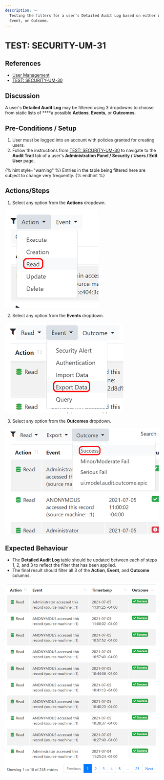 ```yaml
---
description: >-
  Testing the filters for a user's Detailed Audit Log based on either Action,
  Event, or Outcome.
---
```


# TEST: SECURITY-UM-31

## References

* [User Management](../../../../../operations/security-administration/user-management.md)
* [TEST: SECURITY-UM-30](test-security-um-30.md)

## Discussion

A user's **Detailed Audit Log** may be filtered using 3 dropdowns to choose from static lists of ****a possible **Actions**, **Events**, or **Outcomes**.

## Pre-Conditions / Setup

1. User must be logged into an account with policies granted for creating users.
2. Follow the instructions from [TEST: SECURITY-UM-30](test-security-um-30.md) to navigate to the **Audit Trail** tab of a user's **Administration Panel / Security / Users / Edit User** page.

{% hint style="warning" %}
Entries in the table being filtered here are subject to change very frequently.
{% endhint %}

## Actions/Steps

1. Select any option from the **Actions** dropdown.

![](../../../../../../.gitbook/assets/image%20%28305%29.png)

2. Select any option from the **Events** dropdown.

![](../../../../../../.gitbook/assets/image%20%28296%29.png)

3. Select any option from the **Outcomes** dropdown.

![](../../../../../../.gitbook/assets/image%20%28291%29.png)

## Expected Behaviour

* The **Detailed Audit Log** table should be updated between each of steps 1, 2, and 3 to reflect the filter that has been applied.
* The final result should filter all 3 of the **Action**, **Event**, and **Outcome** columns. 

![](../../../../../../.gitbook/assets/image%20%28315%29.png)

